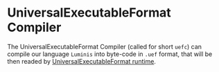 # UniversalExecutableFormat Compiler

The UniversalExecutableFormat Compiler (called for short `uefc`) can compile our language `Luminis` into byte-code in `.uef` format, that will be then readed by [UniversalExecutableFormat runtime](https://github.com/UniversalExecutableFormat/UniversalExecutableFormat/tree/main/runtime).